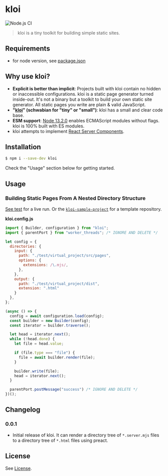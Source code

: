# kloi

![Node.js CI](https://github.com/TimDaub/kloi/workflows/Node.js%20CI/badge.svg)

> kloi is a tiny toolkit for building simple static sites.

## Requirements

- for node version, see [package.json](./package.json)

## Why use kloi?

- **Explicit is better than implicit**: Projects built with kloi contain no
  hidden or inaccessible configurations. kloi is a static page generator turned
  inside-out. It's not a binary but a toolkit to build your own static site
  generator. All static pages you write are plain & valid JavaScript.
- **"[kloi](http://schwaebisches-woerterbuch.de/default.asp?q=kloi)" (schwabian
  for "tiny" or "small")**: kloi has a small and clear code base.
- **ESM support**: [Node
  13.2.0](https://nodejs.medium.com/announcing-core-node-js-support-for-ecmascript-modules-c5d6dc29b663)
  enables ECMAScript modules without flags. kloi is 100% built with ES modules.
- kloi attempts to implement [React Server
  Components](https://github.com/josephsavona/rfcs/blob/server-components/text/0000-server-components.md#capabilities--constraints-of-server-and-client-components).

## Installation

```bash
$ npm i --save-dev kloi
```

Check the "Usage" section below for getting started.

## Usage

### Building Static Pages From A Nested Directory Structure

[See test](./test/readme_test.mjs) for a live run. Or the
[`kloi-sample-project`](https://github.com/TimDaub/kloi-sample-project) for a
template repository.

**kloi.config.js**
```js
import { Builder, configuration } from "kloi";
import { parentPort } from "worker_threads"; /* IGNORE AND DELETE */

let config = {
  directories: {
    input: {
      path: "./test/virtual_project/src/pages",
      options: {
        extensions: /\.mjs/,
      },
    },
    output: {
      path: "./test/virtual_project/dist",
      extension: ".html"
    }
  },
};

(async () => {
  config = await configuration.load(config);
  const builder = new Builder(config);
  const iterator = builder.traverse();

  let head = iterator.next();
  while (!head.done) {
    let file = head.value;

    if (file.type === "file") {
      file = await builder.render(file);
    }

    builder.write(file);
    head = iterator.next();
  }

  parentPort.postMessage("success") /* IGNORE AND DELETE */
})();
```

## Changelog

### 0.0.1

- Initial release of kloi. It can render a directory tree of `*.server.mjs`
  files to a directory tree of `*.html` files using preact.

## License

See [License](./LICENSE).
